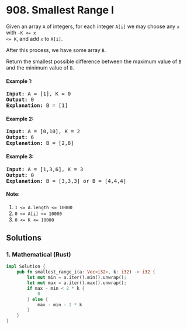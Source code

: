 # 908. Smallest Range I
Given an array <code>A</code> of integers, for each integer <code>A[i]</code> we may choose any <code>x</code> with <code>-K <= x <= K</code>, and add <code>x</code> to <code>A[i]</code>.

After this process, we have some array <code>B</code>.

Return the smallest possible difference between the maximum value of <code>B</code> and the minimum value of <code>B</code>.

#### Example 1:
<pre>
<strong>Input:</strong> A = [1], K = 0
<strong>Output:</strong> 0
<strong>Explanation:</strong> B = [1]
</pre>

#### Example 2:
<pre>
<strong>Input:</strong> A = [0,10], K = 2
<strong>Output:</strong> 6
<strong>Explanation:</strong> B = [2,8]
</pre>

#### Example 3:
<pre>
<strong>Input:</strong> A = [1,3,6], K = 3
<strong>Output:</strong> 0
<strong>Explanation:</strong> B = [3,3,3] or B = [4,4,4]
</pre>

#### Note:
1. <code>1 <= A.length <= 10000</code>
2. <code>0 <= A[i] <= 10000</code>
3. <code>0 <= K <= 10000</code>

## Solutions

### 1. Mathematical (Rust)
```Rust
impl Solution {
    pub fn smallest_range_i(a: Vec<i32>, k: i32) -> i32 {
        let mut min = a.iter().min().unwrap();
        let mut max = a.iter().max().unwrap();
        if max - min < 2 * k {
            0
        } else {
            max - min - 2 * k
        }
    }
}
```
